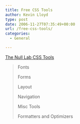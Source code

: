 ```yaml
---
title: Free CSS Tools
author: Kevin Lloyd
type: post
date: 2006-11-27T07:35:49+00:00
url: /free-css-tools/
categories:
  - General

---
```

[The Null Lab CSS Tools][1]

> Fonts
>
> Forms
>
> Layout
>
> Navigation
>
> Misc Tools
>
> Formatters and Optimizers

 [1]: http://www.nulllab.net/2006/11/26/css-tools/